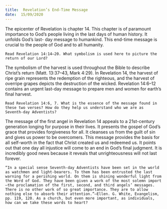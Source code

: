 ```yaml
---
title:  Revelation’s End-Time Message
date:  15/09/2020
---
```


The epicenter of Revelation is chapter 14. This chapter is of paramount importance to God’s people living in the last days of human history. It unfolds God’s last- day message to humankind. This end-time message is crucial to the people of God and to all humanity.

`Read Revelation 14:14–20. What symbolism is used here to picture the return of our Lord?`

The symbolism of the harvest is used throughout the Bible to describe Christ’s return (Matt. 13:37–43, Mark 4:29). In Revelation 14, the harvest of ripe grain represents the redemption of the righteous, and the harvest of overripe grapes depicts the destruction of the wicked. Revelation 14:6–12 contains an urgent last-day message to prepare men and women for earth’s final harvest.

`Read Revelation 14:6, 7. What is the essence of the message found in these two verses? How do they help us understand who we are as Seventh-day Adventists?`

The message of the first angel in Revelation 14 appeals to a 21st-century generation longing for purpose in their lives. It presents the gospel of God’s grace that provides forgiveness for all. It cleanses us from the guilt of sin and gives us power to be overcomers. This message provides the basis for all self-worth in the fact that Christ created us and redeemed us. It points out that one day all injustice will come to an end in God’s final judgment. It is incredibly good news because it reveals that unrighteousness will not last forever.

`“In a special sense Seventh-day Adventists have been set in the world as watchmen and light-bearers. To them has been entrusted the last warning for a perishing world. On them is shining wonderful light from the Word of God. They have been given a work of the most solemn import—the proclamation of the first, second, and third angels’ messages. There is no other work of so great importance. They are to allow nothing else to absorb their attention.”—Ellen. G. White, Evangelism, pp. 119, 120. As a church, but even more important, as individuals, how can we take these words to heart?`